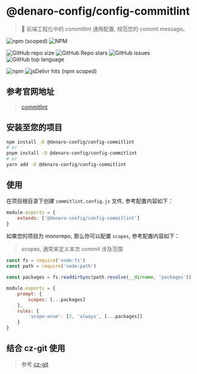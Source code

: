 # @denaro-config/config-commitlint

> :tada: 前端工程化中的 commitlint 通用配置, 规范您的 commit message。

![npm (scoped)](https://img.shields.io/npm/v/%40denaro-config/config-commitlint)
![NPM](https://img.shields.io/npm/l/%40denaro-config%2Fconfig-commitlint)

![GitHub repo size](https://img.shields.io/github/repo-size/denaro-org/frontend-engineering-config)
![GitHub Repo stars](https://img.shields.io/github/stars/denaro-org/frontend-engineering-config)
![GitHub issues](https://img.shields.io/github/issues/denaro-org/frontend-engineering-config)
![GitHub top language](https://img.shields.io/github/languages/top/denaro-org/frontend-engineering-config)

![npm](https://img.shields.io/npm/dw/%40denaro-config/config-commitlint)
![jsDelivr hits (npm scoped)](https://img.shields.io/jsdelivr/npm/hd/%40denaro-config%2Fconfig-commitlint)

## 参考官网地址

> [commitlint](https://commitlint.js.org/#/)

## 安装至您的项目

```bash
npm install -D @denaro-config/config-commitlint
# or
pnpm install -D @denaro-config/config-commitlint
# or
yarn add -D @denaro-config/config-commitlint
```

## 使用

在项目根目录下创建 `commitlint.config.js` 文件, 参考配置内容如下：

```js
module.exports = {
    extends: ['@denaro-config/config-commitlint']
}
```

如果您的项目为 monorepo, 那么你可以配置 `scopes`, 参考配置内容如下：

> scopes, 通常来定义本次 commit 涉及范围

```js
const fs = require('node:fs')
const path = require('node:path')

const packages = fs.readdirSync(path.resolve(__dirname, 'packages'))

module.exports = {
    prompt: {
        scopes: [...packages]
    },
    rules: {
        'scope-enum': [2, 'always', [...packages]]
    }
}
```

## 结合 cz-git 使用

> 参考 [cz-git](../cz-git/README.md)
